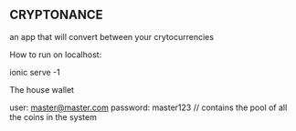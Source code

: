 <h2> CRYPTONANCE </h2>
<p> an app that will convert between your crytocurrencies </p> 

How to run on localhost: 

ionic serve -1 

The house wallet 

user: master@master.com
password: master123
// contains the pool of all the coins in the system

